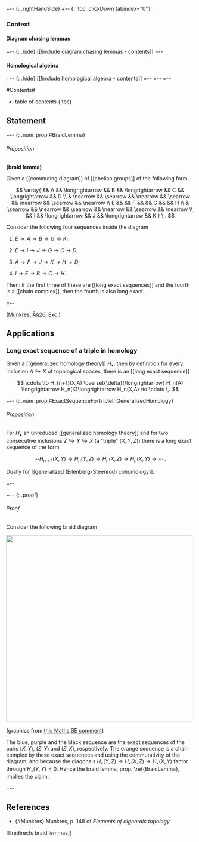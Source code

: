 
+-- {: .rightHandSide}
+-- {: .toc .clickDown tabindex="0"}
### Context
#### Diagram chasing lemmas
+-- {: .hide}
[[!include diagram chasing lemmas - contents]]
=--
#### Homological algebra
+-- {: .hide}
[[!include homological algebra - contents]]
=--
=--
=--

#Contents#
* table of contents
{:toc}

## Statement

+-- {: .num_prop #BraidLemma}
###### Proposition
**(braid lemma)**

Given a [[commuting diagram]] of [[abelian groups]] of the following form

$$
  \array{
    && A  && \longrightarrow && B && \longrightarrow && C  && \longrightarrow && D
    \\
    & \nearrow && \searrow && \nearrow && \searrow && \nearrow && \searrow && \nearrow
    \\
    E && && F && && G && && H
    \\
    & \searrow && \nearrow && \searrow && \nearrow && \searrow && \nearrow
    \\
    && I && \longrightarrow && J && \longrightarrow && K
  }
  \,.
$$

Consider the following four sequences inside the diagram

1. $E\to A \to B \to G \to K$;

1. $E \to I \to J \to G \to C \to D$;

1. $A \to F \to J \to K \to H \to D$;

1. $I \to F \to B \to C \to H$.

Then: if the first three of these are [[long exact sequences]] and the fourth is a [[chain complex]], then the fourth is also long exact.

=--

([Munkres, Â§26, Exc.](#Munkres))

## Applications

### Long exact sequence of a triple in homology

Given a [[generalized homology theory]] $H_\bullet$, then by definition for every inclusion $A \hookrightarrow X$ of topological spaces, there is an [[long exact sequence]]

$$
  \cdots \to H_{n+1}(X,A) \overset{\delta}{\longrightarrow} H_n(A) \longrightarrow H_n(X)\longrightarrow H_n(X,A) \to \cdots
  \,.
$$

+-- {: .num_prop #ExactSequenceForTripleInGeneralizedHomology}
###### Proposition

For $H_\bullet$ an unreduced [[generalized homology theory]] and for two consecutive inclusions $Z \hookrightarrow Y \hookrightarrow X$ (a "triple" $(X, Y, Z)$) there is a long exact sequence of the form

$$
  \cdots H_{n+1}(X,Y) \to H_{n}(Y,Z) \to H_n(X,Z) \to H_n(X,Y) \to \cdots
  \,.
$$

Dually for [[generalized (Eilenberg-Steenrod) cohomology]].

=--

+-- {: .proof}
###### Proof

Consider the following braid diagram

<img src="http://www.ncatlab.org/nlab/files/BraidDiagramForHomologyOnTripled.jpg" width="500">

(graphics from [this Maths.SE comment](http://math.stackexchange.com/a/1180681/58526))

The blue, purple and the black sequence are the exact sequences of the pairs $(X,Y)$, $(Z,Y)$ and $(Z,X)$, respectively. The orange sequence is a chain complex by these exact sequences and using the commutativity of the diagram, and because the diagonals $H_\bullet(Y,Z) \to H_\bullet(X,Z) \to H_\bullet(X,Y)$ factor through  $H_\bullet(Y,Y) = 0$. Hence the braid lemma, prop. \ref{BraidLemma}, implies the claim.

=--

## References

* {#Munkres} Munkres, p. 148 of _Elements of algebraic topology_

[[!redirects braid lemmas]]
